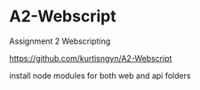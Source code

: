 # A2-Webscript
 Assignment 2 Webscripting

https://github.com/kurtisngyn/A2-Webscript

install node modules for both web and api folders